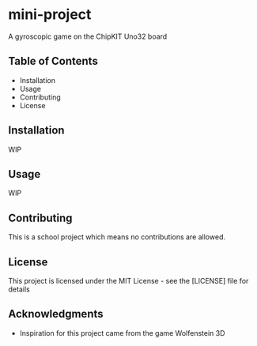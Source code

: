 # mini-project
A gyroscopic game on the ChipKIT Uno32 board

## Table of Contents

- Installation
- Usage
- Contributing
- License

## Installation

WIP

## Usage

WIP

## Contributing

This is a school project which means no contributions are allowed.

## License

This project is licensed under the MIT License - see the [LICENSE] file for details

## Acknowledgments

- Inspiration for this project came from the game Wolfenstein 3D
